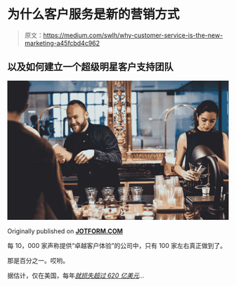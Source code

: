 # 为什么客户服务是新的营销方式

> 原文：<https://medium.com/swlh/why-customer-service-is-the-new-marketing-a45fcbd4c962>

## 以及如何建立一个超级明星客户支持团队

![](img/4d27b7d5c4bf57b3b174b5e5a419f0e4.png)

Originally published on [**JOTFORM.COM**](http://jotform.com)

每 10，000 家声称提供“卓越客户体验”的公司中，只有 100 家左右真正做到了。

那是百分之一。哎哟。

据估计，仅在美国，每年[*就损失超过 620 亿美元*](https://www.newvoicemedia.com/blog/the-62-billion-customer-service-scared-away-infographic)*…*